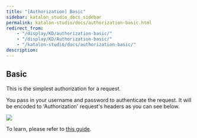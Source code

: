 ```yaml
---
title: "[Authorization] Basic" 
sidebar: katalon_studio_docs_sidebar
permalink: katalon-studio/docs/authorization-basic.html 
redirect_from:
    - "/display/KD/authorization-basic/"
    - "/display/KD/Authorization-basic/"
    - "/katalon-studio/docs/authorization-basic/"
description: 
---
```



Basic
-----



This is the simplest authorization for a request.

You pass in your username and password to authenticate the request. It will be encoded to 'Authorization' request's headers as you can see below. 

![](../../images/katalon-studio/docs/copy-of-authorization/Screen-Shot-2018-08-08-at-09.36.21.png)

To learn, please refer to [this guide](https://swagger.io/docs/specification/authentication/basic-authentication/).


